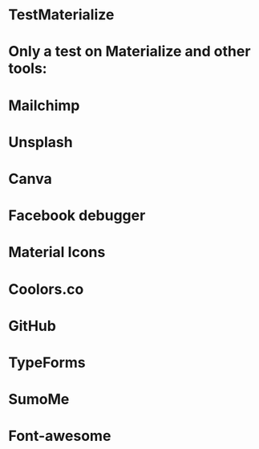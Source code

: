 # TestMaterialize
# Only a test on Materialize and other tools:
# Mailchimp
# Unsplash
# Canva
# Facebook debugger
# Material Icons
# Coolors.co
# GitHub
# TypeForms
# SumoMe
# Font-awesome
